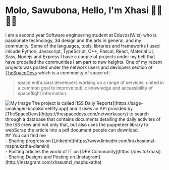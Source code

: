 # Molo, Sawubona, Hello, I'm Xhasi :student: :technologist: <br/>
I am a second year Software engineering student at Eduvos(Wits) who is passionate technology, 3d design and the arts in general, and my community. Some of the languages, tools, libraries and frameworks I used inlcude Python, Javascript, TypeScript, C++, Pascal, React, Material UI, Sass, Nodejs and Express.I have a couple of projects under my belt that have propelled the communities i am part to new heights. One of my recent projects was posted under the network users and devlopers section of [TheSpaceDevs](https://thespacedevs.com/networkusers) which is a community of space of: <br/>
> space enthusiast developers working on a range of services, united in a common goal to improve public knowledge and accessibility of spaceflight information.<br/>

<img align="left" src="https://media.giphy.com/media/u1WhXLjwgcXpHJBMRM/giphy.gif" alt="My Image">
  The project is called [ISS Daily Reports](https://sage-smakager-bccb8d.netlify.app) and it uses an API provided by [TheSpaceDevs](https://thespacedevs.com/networkusers) to search through a database that contains documents detailing the daily activites of the ISS crew and not only that, but also uses the puppeteer library to webScrap the article into a pdf document people can download.<br/>
  ## You can find me <br/>
  - Sharing progress on [Linkedin](https://www.linkedin.com/in/xhasumzi-maphukatha-dlamini)<br/>
  - Posting articles the world of IT on [DEV Community](https://dev.to/xhasi)<br/>
  - Sharing Designs and Posting on [Instagram](http://Instagram.com/xhasumzi_maphukatha)<br/>
